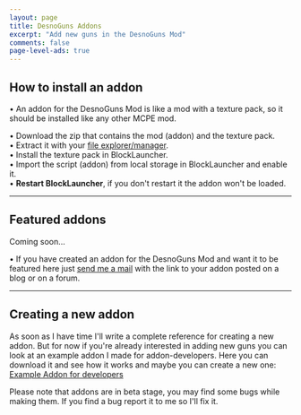 ```yaml
---
layout: page
title: DesnoGuns Addons
excerpt: "Add new guns in the DesnoGuns Mod"
comments: false
page-level-ads: true
---
```


## How to install an addon
• An addon for the DesnoGuns Mod is like a mod with a texture pack, so it should be installed like any other MCPE mod.<br>

• Download the zip that contains the mod (addon) and the texture pack.<br>
• Extract it with your [file explorer/manager](http://play.google.com/store/search?q=file%20explorer).<br>
• Install the texture pack in BlockLauncher.<br>
• Import the script (addon) from local storage in BlockLauncher and enable it.<br>
• <b>Restart BlockLauncher</b>, if you don't restart it the addon won't be loaded.

---

## Featured addons

Coming soon...

• If you have created an addon for the DesnoGuns Mod and want it to be featured here just <a href="mailto:{{ site.owner.email }}" title="Send a mail to {{ site.owner.name}}" target="_blank">send me a mail</a> with the link to your addon posted on a blog or on a forum.

---

## Creating a new addon

As soon as I have time I'll write a complete reference for creating a new addon. But for now if you're already interested in adding new guns you can look at an example addon I made for addon-developers.
Here you can download it and see how it works and maybe you can create a new one: [Example Addon for developers](https://www.androidfilehost.com/?fid=24421527759884341)

Please note that addons are in beta stage, you may find some bugs while making them. If you find a bug report it to me so I'll fix it.
